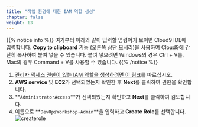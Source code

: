 ```yaml
---
title: "작업 환경에 대한 IAM 역할 생성"
chapter: false
weight: 13
---
```


{{% notice info %}}
여기부터 아래와 같이 입력할 명령어가 보이면 Cloud9 IDE에 입력합니다. **Copy to clipboard** 기능 (오른쪽 상단 모서리)을 사용하여 Cloud9에 간단히 복사하여 붙여 넣을 수 있습니다. 붙여 넣으려면 Windows의 경우 Ctrl + V를, Mac의 경우 Command + V를 사용할 수 있습니다.
{{% /notice %}}

1. [관리자 액세스 권한이 있는 IAM 역할을 생성하려면 이 링크](https://console.aws.amazon.com/iam/home#/roles$new?step=review&commonUseCase=EC2%2BEC2&selectedUseCase=EC2&policies=arn:aws:iam::aws:policy%2FAdministratorAccess)를 따르십시오.
1. **AWS service** 및 **EC2**가 선택되었는지 확인한 후 **Next**를 클릭하여 권한을 확인합니다.
1. **`AdministratorAccess`**가 선택되었는지 확인하고 **Next**를 클릭하여 검토합니다.
1. 이름으로 **`DevOpsWorkshop-Admin`**을 입력하고 **Create Role**를 선택합니다.
![createrole](/images/aws/create-workshop-admin-role.png)
